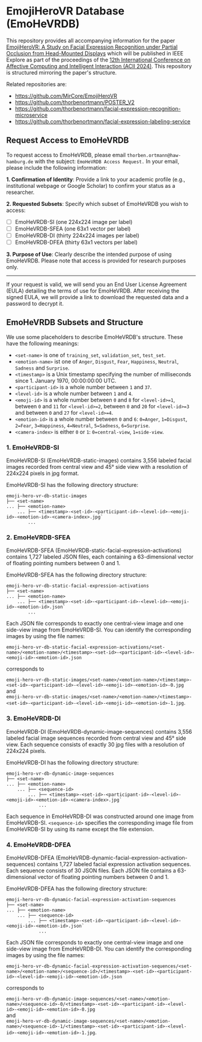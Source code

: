 # EmojiHeroVR Database (EmoHeVRDB)

This repository provides all accompanying information for the paper
[EmojiHeroVR: A Study on Facial Expression Recognition under Partial Occlusion from Head-Mounted Displays](https://doi.org/10.48550/arXiv.2410.03331)
which will be published in IEEE Explore as part of the proceedings of the
[12th International Conference on Affective Computing and Intelligent Interaction (ACII 2024)](https://acii-conf.net/2024/).
This repository is structured mirroring the paper's structure.

Related repositories are:

- https://github.com/MirCore/EmojiHeroVR
- https://github.com/thorbenortmann/POSTER_V2
- https://github.com/thorbenortmann/facial-expression-recognition-microservice
- https://github.com/thorbenortmann/facial-expression-labeling-service

## Request Access to EmoHeVRDB

To request access to EmoHeVRDB, please email `thorben.ortmann@haw-hamburg.de`
with the subject: `EmoHeVRDB Access Request.`
In your email, please include the following information:

**1. Confirmation of Identity**:
Provide a link to your academic profile (e.g., institutional webpage or Google Scholar) to confirm your status as a
researcher.

**2. Requested Subsets**:
Specify which subset of EmoHeVRDB you wish to access:

- [ ] EmoHeVRDB-SI (one 224x224 image per label)
- [ ] EmoHeVRDB-SFEA (one 63x1 vector per label)
- [ ] EmoHeVRDB-DI (thirty 224x224 images per label)
- [ ] EmoHeVRDB-DFEA (thirty 63x1 vectors per label)

**3. Purpose of Use**:
Clearly describe the intended purpose of using EmoHeVRDB.
Please note that access is provided for research purposes only.

---

If your request is valid,
we will send you an End User License Agreement (EULA) detailing the terms of use for EmoHeVRDB.
After receiving the signed EULA, we will provide a link to download the requested data and a password to decrypt it.

## EmoHeVRDB Subsets and Structure

We use some placeholders to describe EmoHeVRDB's structure. These have the following meanings:

- `<set-name>` is one of `training_set`, `validation_set`, `test_set`.
- `<emotion-name>` ist one of `Anger`, `Disgust`, `Fear`, `Happiness`, `Neutral`, `Sadness` and `Surprise`.
- `<timestamp>` is a Unix timestamp specifying the number of milliseconds since 1. January 1970, 00:00:00:00 UTC.
- `<participant-id>` is a whole number between `1` and `37`.
- `<level-id>` is a whole number between `1` and `4`.
- `<emoji-id>` is a whole number between `0` and `8` for `<level-id>=1`, between `0` and `11` for `<level-id>=2`,
  between `0` and `20` for `<level-id>=3` and between `0` and `27` for `<level-id>=4`.
- `<emotion-id>` is a whole number between `0` and `6`:
  `0=Anger`, `1=Disgust`, `2=Fear`, `3=Happiness`, `4=Neutral`, `5=Sadness`, `6=Surprise`.
- `<camera-index>` is either `0` or `1`: `0=central-view`, `1=side-view`.

### 1. EmoHeVRDB-SI

EmoHeVRDB-SI (EmoHeVRDB-static-images)
contains 3,556 labeled facial images
recorded from central view and 45° side view
with a resolution of 224x224 pixels in jpg format.

EmoHeVRDB-SI has the following directory structure:

```
emoji-hero-vr-db-static-images
├── <set-name>
... ├── <emotion-name>
    ... ├── <timestamp>-<set-id>-<participant-id>-<level-id>-<emoji-id>-<emotion-id>-<camera-index>.jpg`
        ...
```

### 2. EmoHeVRDB-SFEA

EmoHeVRDB-SFEA (EmoHeVRDB-static-facial-expression-activations)
contains 1,727 labeled JSON files, 
each containing a 63-dimensional vector of floating pointing numbers between 0 and 1.

EmoHeVRDB-SFEA has the following directory structure:

```
emoji-hero-vr-db-static-facial-expression-activations
├── <set-name>
... ├── <emotion-name>
    ... ├── <timestamp>-<set-id>-<participant-id>-<level-id>-<emoji-id>-<emotion-id>.json`
        ...
```


Each JSON file corresponds to exactly one central-view image and one side-view image from EmoHeVRDB-SI.
You can identify the corresponding images by using the file names:

`emoji-hero-vr-db-static-facial-expression-activations/<set-name>/<emotion-name>/<timestamp>-<set-id>-<participant-id>-<level-id>-<emoji-id>-<emotion-id>.json`  

corresponds to  

`emoji-hero-vr-db-static-images/<set-name>/<emotion-name>/<timestamp>-<set-id>-<participant-id>-<level-id>-<emoji-id>-<emotion-id>-0.jpg`  
and  
`emoji-hero-vr-db-static-images/<set-name>/<emotion-name>/<timestamp>-<set-id>-<participant-id>-<level-id>-<emoji-id>-<emotion-id>-1.jpg`.

### 3. EmoHeVRDB-DI

EmoHeVRDB-DI (EmoHeVRDB-dynamic-image-sequences)
contains 3,556 labeled facial image sequences
recorded from central view and 45° side view.
Each sequence consists of exactly 30 jpg files with a resolution of 224x224 pixels.

EmoHeVRDB-DI has the following directory structure:

```
emoji-hero-vr-db-dynamic-image-sequences
├── <set-name>
... ├── <emotion-name>
    ... ├── <sequence-id>
        ... ├── <timestamp>-<set-id>-<participant-id>-<level-id>-<emoji-id>-<emotion-id>-<camera-index>.jpg`
            ...
```

Each sequence in EmoHeVRDB-DI was constructed around one image from EmoHeVRDB-SI.
`<sequence-id>` specifies the corresponding image file from EmoHeVRDB-SI by using its name except the file extension.


### 4. EmoHeVRDB-DFEA

EmoHeVRDB-DFEA (EmoHeVRDB-dynamic-facial-expression-activation-sequences)
contains 1,727 labeled facial expression activation sequences.
Each sequence consists of 30 JSON files.
Each JSON file contains a 63-dimensional vector of floating pointing numbers between 0 and 1.  

EmoHeVRDB-DFEA has the following directory structure:

```
emoji-hero-vr-db-dynamic-facial-expression-activation-sequences
├── <set-name>
... ├── <emotion-name>
    ... ├── <sequence-id>
        ... ├── <timestamp>-<set-id>-<participant-id>-<level-id>-<emoji-id>-<emotion-id>.json`
            ...
```
Each JSON file corresponds to exactly one central-view image and one side-view image from EmoHeVRDB-DI.
You can identify the corresponding images by using the file names:

`emoji-hero-vr-db-dynamic-facial-expression-activation-sequences/<set-name>/<emotion-name>/<sequence-id>/<timestamp>-<set-id>-<participant-id>-<level-id>-<emoji-id>-<emotion-id>.json`

corresponds to

`emoji-hero-vr-db-dynamic-image-sequences/<set-name>/<emotion-name>/<sequence-id>-0/<timestamp>-<set-id>-<participant-id>-<level-id>-<emoji-id>-<emotion-id>-0.jpg`  
and  
`emoji-hero-vr-db-dynamic-image-sequences/<set-name>/<emotion-name>/<sequence-id>-1/<timestamp>-<set-id>-<participant-id>-<level-id>-<emoji-id>-<emotion-id>-1.jpg`.
